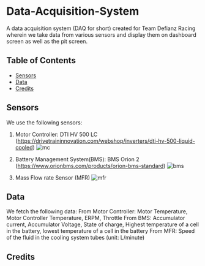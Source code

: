 # Data-Acquisition-System
A data acquisition system (DAQ for short) created for Team Defianz Racing wherein we take data from various sensors and display them on dashboard screen as well as the pit screen.




## Table of Contents
- [Sensors](#sensors)
- [Data](#data)
- [Credits](#credits)




## Sensors
We use the following sensors:
1. Motor Controller: DTI HV 500 LC (https://drivetraininnovation.com/webshop/inverters/dti-hv-500-liquid-cooled)
![mc](/https://github.com/[harshsrivastava0]/[Data-Acquisition-System]/blob/[master]/Images/mc.jpg?raw=true)



2. Battery Management System(BMS): BMS Orion 2 (https://www.orionbms.com/products/orion-bms-standard)
![bms](/https://github.com/[harshsrivastava0]/[Data-Acquisition-System]/blob/[master]/Images/bms.jpg?raw=true)



3. Mass Flow rate Sensor (MFR)
![mfr](/https://github.com/[harshsrivastava0]/[Data-Acquisition-System]/blob/[master]/Images/mfr.jpg?raw=true)



## Data
We fetch the following data:
From Motor Controller: Motor Temperature, Motor Controller Temperature, ERPM, Throttle
From BMS: Accumulator current, Accumulator Voltage, State of charge, Highest temperature of a cell in the battery, lowest temperature of a cell in the battery
From MFR: Speed of the fluid in the cooling system tubes (unit: L/minute)


## Credits


